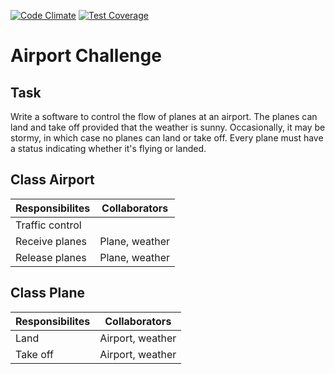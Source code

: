 [![Code Climate](https://codeclimate.com/github/BibianaC/airport_challenge/badges/gpa.svg)](https://codeclimate.com/github/BibianaC/airport_challenge)
[![Test Coverage](https://codeclimate.com/github/BibianaC/airport_challenge/badges/coverage.svg)](https://codeclimate.com/github/BibianaC/airport_challenge)

Airport Challenge
=================

Task
----
Write a software to control the flow of planes at an airport. The planes can land and take off provided that the weather is sunny. Occasionally, it may be stormy, in which case no planes can land or take off. Every plane must have a status indicating whether it's flying or landed.


Class Airport
-------------

Responsibilites | Collaborators
--------------- | -------------
Traffic control | 
Receive planes  | Plane, weather
Release planes  | Plane, weather


Class Plane
-----------

Responsibilites |  Collaborators
--------------- | ----------------
Land            | Airport, weather
Take off        | Airport, weather
